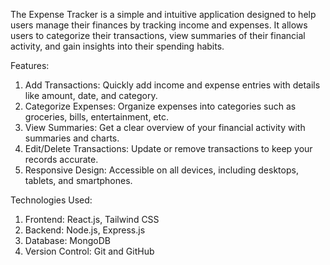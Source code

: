 The Expense Tracker is a simple and intuitive application designed to help users manage their finances by tracking income and expenses.
It allows users to categorize their transactions, view summaries of their financial activity, and gain insights into their spending habits.

Features:
1. Add Transactions: Quickly add income and expense entries with details like amount, date, and category.
2. Categorize Expenses: Organize expenses into categories such as groceries, bills, entertainment, etc.
3. View Summaries: Get a clear overview of your financial activity with summaries and charts.
4. Edit/Delete Transactions: Update or remove transactions to keep your records accurate.
5. Responsive Design: Accessible on all devices, including desktops, tablets, and smartphones.

Technologies Used:
1. Frontend: React.js, Tailwind CSS
2. Backend: Node.js, Express.js
3. Database: MongoDB
4. Version Control: Git and GitHub
